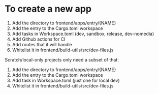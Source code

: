 # To create a new app

1. Add the directory to frontend/apps/entry/{NAME}
2. Add the entry to the Cargo.toml workspace
3. Add tasks in Workspace.toml (dev, sandbox, release, dev-nomedia)
4. Add Github actions for CI
5. Add routes that it will handle
6. Whitelist it in frontend/build-utils/src/dev-files.js

Scratch/local-only projects only need a subset of that:

1. Add the directory to frontend/apps/entry/{NAME}
2. Add the entry to the Cargo.toml workspace
3. Add task in Workspace.toml (just one for local dev)
4. Whitelist it in frontend/build-utils/src/dev-files.js